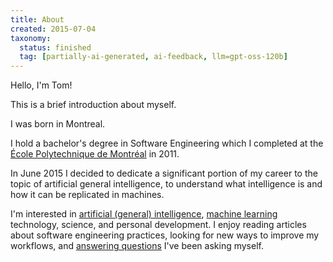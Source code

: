 ```yaml
---
title: About
created: 2015-07-04
taxonomy:
  status: finished
  tag: [partially-ai-generated, ai-feedback, llm=gpt-oss-120b]
---
```


Hello, I'm Tom!

This is a brief introduction about myself.

I was born in Montreal.

I hold a bachelor's degree in Software Engineering which I completed at the [École Polytechnique de Montréal](https://polymtl.ca/) in 2011.

In June 2015 I decided to dedicate a significant portion of my career to the topic of artificial general intelligence, to understand what intelligence is and how it can be replicated in machines.

I'm interested in [artificial (general) intelligence](../agi/README.md), [machine learning](../machine-learning/README.md) technology, science, and personal development.
I enjoy reading articles about software engineering practices, looking for new ways to improve my workflows, and [answering questions](../questions/article.md) I've been asking myself.
